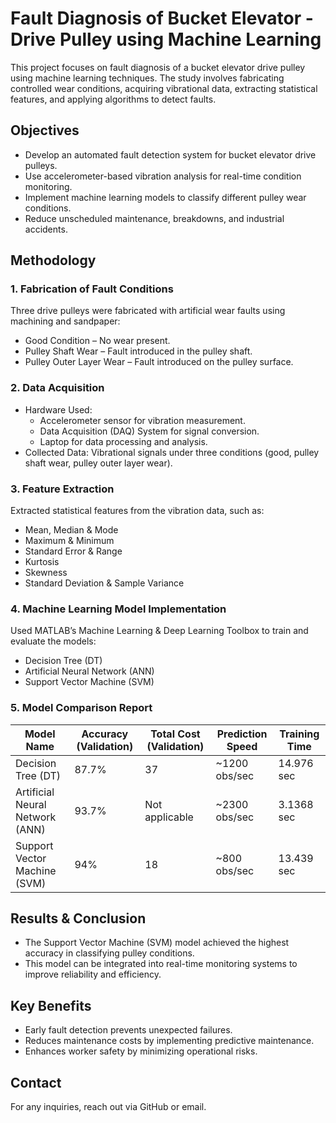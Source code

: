 # Fault Diagnosis of Bucket Elevator - Drive Pulley using Machine Learning 
This project focuses on fault diagnosis of a bucket elevator drive pulley using machine learning techniques. The study involves fabricating controlled wear conditions, acquiring vibrational data, extracting statistical features, and applying algorithms to detect faults.

## Objectives
- Develop an automated fault detection system for bucket elevator drive pulleys.
- Use accelerometer-based vibration analysis for real-time condition monitoring.
- Implement machine learning models to classify different pulley wear conditions.
- Reduce unscheduled maintenance, breakdowns, and industrial accidents.

## Methodology
### 1. Fabrication of Fault Conditions
Three drive pulleys were fabricated with artificial wear faults using machining and sandpaper:
- Good Condition – No wear present.
- Pulley Shaft Wear – Fault introduced in the pulley shaft.
- Pulley Outer Layer Wear – Fault introduced on the pulley surface.

### 2. Data Acquisition
- Hardware Used:
  - Accelerometer sensor for vibration measurement.
  - Data Acquisition (DAQ) System for signal conversion.
  - Laptop for data processing and analysis.
- Collected Data:
Vibrational signals under three conditions (good, pulley shaft wear, pulley outer layer wear).

### 3. Feature Extraction
Extracted statistical features from the vibration data, such as:
- Mean, Median & Mode
- Maximum & Minimum
- Standard Error & Range
- Kurtosis
- Skewness
- Standard Deviation & Sample Variance

### 4. Machine Learning Model Implementation
Used MATLAB’s Machine Learning & Deep Learning Toolbox to train and evaluate the models:
- Decision Tree (DT)
- Artificial Neural Network (ANN)
- Support Vector Machine (SVM)

### 5. Model Comparison Report
| Model Name                 | Accuracy (Validation) | Total Cost (Validation) | Prediction Speed | Training Time |
|----------------------------|----------------------|-------------------------|------------------|--------------|
| Decision Tree (DT)         |  87.7%                | 37                  |  ~1200 obs/sec             |  14.976 sec          |
| Artificial Neural Network (ANN) | 93.7%          | Not applicable                    | ~2300 obs/sec           | 3.1368 sec         |
| Support Vector Machine (SVM)   | 94%          | 18                     | ~800 obs/sec             | 13.439 sec       |


## Results & Conclusion
- The Support Vector Machine (SVM) model achieved the highest accuracy in classifying pulley conditions.
- This model can be integrated into real-time monitoring systems to improve reliability and efficiency.

## Key Benefits
- Early fault detection prevents unexpected failures.
- Reduces maintenance costs by implementing predictive maintenance.
- Enhances worker safety by minimizing operational risks.

## Contact
For any inquiries, reach out via GitHub or email.
